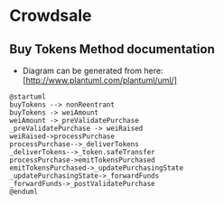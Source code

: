# Crowdsale 
## Buy Tokens Method documentation

* Diagram can be generated from here: 
[http://www.plantuml.com/plantuml/uml/]
```
@startuml
buyTokens --> nonReentrant
buyTokens -> weiAmount
weiAmount ->_preValidatePurchase
_preValidatePurchase -> weiRaised
weiRaised->processPurchase
processPurchase-->_deliverTokens
_deliverTokens-->_token.safeTransfer
processPurchase->emitTokensPurchased
emitTokensPurchased->_updatePurchasingState
_updatePurchasingState->_forwardFunds
_forwardFunds->_postValidatePurchase
@enduml
```
